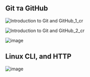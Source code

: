 ## Git та GitHub

![Introduction to Git and GitHub_1_cr](https://user-images.githubusercontent.com/52121886/183757169-1312c11c-d130-4b2e-a8a5-904ecb2d902e.jpg)

![Introduction to Git and GitHub_2_cr](https://user-images.githubusercontent.com/52121886/183757276-51a4a9b9-3a7e-4b4b-b55a-52613666546a.jpg)

![image](https://user-images.githubusercontent.com/52121886/183975881-fab44f9b-58da-4136-b8bc-f8f54d35db6b.png)


## Linux CLI, and HTTP

![image](https://user-images.githubusercontent.com/52121886/184010101-c8818d7d-7d1e-43e2-bf48-4bce051edf1f.png)


